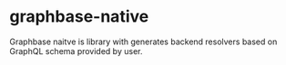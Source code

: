 # graphbase-native

Graphbase naitve is library with generates backend resolvers based on GraphQL schema provided by user.
